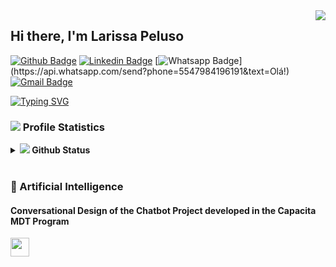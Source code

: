  <img align="right" src="https://visitor-badge.laobi.icu/badge?page_id=larissapeluso.visitor-badgee&color=green&style=flat-square">

## Hi there, I'm Larissa Peluso

[![Github Badge](https://img.shields.io/badge/-Github-000?style=flat-square&logo=Github&logoColor=white&link=https://github.com/larissapeluso)](https://github.com/larissapeluso)
[![Linkedin Badge](https://img.shields.io/badge/-LinkedIn-blue?style=flat-square&logo=Linkedin&logoColor=white&link=https://www.linkedin.com/in/larissa-rozza-peluso/)](https://www.linkedin.com/in/larissa-rozza-peluso/)
[![Whatsapp Badge](https://img.shields.io/badge/-Whatsapp-4CA143?style=flat-square&labelColor=4CA143&logo=whatsapp&logoColor=white&link=https://api.whatsapp.com/send?phone=5547984196191&text=Olá!)](https://api.whatsapp.com/send?phone=5547984196191&text=Olá!)
[![Gmail Badge](https://img.shields.io/badge/-Gmail-c14438?style=flat-square&logo=Gmail&logoColor=white&link=mailto:larissarozza@gmail.com)](mailto:larissarozza@gmail.com)

<!-- <img src="https://user-images.githubusercontent.com/12896018/147711344-0b319afa-ac61-4a8b-a321-f14f1add0635.gif" align="right" width="150px">
 -->
 
<p align="left">
  <a href="https://readme-typing-svg.herokuapp.com?color=0353B1&lines=Bachelor+in+Information+Systems;Developer+Chatbots+ALTU;Computer+Science+Student)]></a>
</p>
           
[![Typing SVG](https://readme-typing-svg.herokuapp.com?color=DC143C&lines=Bachelor+in+Information+Systems;Developer+Chatbots+ALTU;Computer+Science+Student)](https://git.io/typing-svg)
           
### <a href="#"><img src="https://img.icons8.com/color/50/000000/futures--v2.png"/></a> Profile Statistics  
                                                                                 
<details>	
  <summary><b>  <a href="#"><img src="https://img.icons8.com/ios/50/000000/github--v2.png"/></a> Github Status</b></summary>
  <img height="180em" src="https://github-readme-stats.vercel.app/api?username=larissapeluso&show_icons=true&count_private=true&theme=radical&hide_border=true&show_icons=true&custom_title=Larissa%20Peluso's%20Github%20Status"/>
  <br/>
</details>

<br/> 

### 🤖 Artificial Intelligence

#### Conversational Design of the Chatbot Project developed in the Capacita MDT Program
<p>
  <a href="https://miro.com/app/board/o9J_lXYOAhc=/?invite_link_id=569581883249">
    <img
      height="30"
      src="https://lanum.com.br/images/logos/miro.svg"
    />
  </a>
</p>

<br/>

<!--
**larissapeluso/larissapeluso** is a ✨ _special_ ✨ repository because its `README.md` (this file) appears on your GitHub profile.

Here are some ideas to get you started:

- 🔭 I’m currently working on ...
- 🌱 I’m currently learning ...
- 👯 I’m looking to collaborate on ...
- 🤔 I’m looking for help with ...
- 💬 Ask me about ...
- 📫 How to reach me: ...
- 😄 Pronouns: ...
- ⚡ Fun fact: ...
-->
